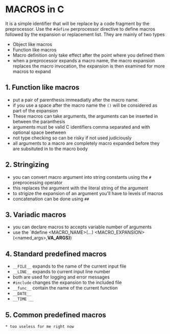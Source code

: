 # MACROS in C 

It is a simple identifier that will be replace by a code fragment by the preprocessor. Use the `#define` perprocessor directive to define macros followed by the expansion or replacement list. They are mainly of two types 

* Object like macros 
* Function like macros 
* Macro definition only take effect after the point where you defined them 
* when a preprocessor expands a macro name, the macro expansion replaces the macro invocation, the expansion is then examined for more macros to expand 


## 1. Function like macros 

* put a pair of parenthesis immeadiatly after the macro name. 
* if you use a space after the macro name the `()` will be considered as part of the expansion 
* These macros can take arguments, the arguments can be inserted in between the paranthesis
* arguments must be valid C identifiers comma separated and with optional space beetween
* not type checking so can be risky if not used judiciously
* all arguments to a macro are completely macro expanded before they are subsituted in to the macro body

## 2. Stringizing

* you can convert macro argument into string constants using the `#` preprocessing operator 
* this replaces the argument with the literal string of the argument 
* to strigize the expansion of an argument you'll have to levels of macros
* concatenation can be done using `##`

## 3. Variadic macros  

* you can declare macros to accepts variable number of arguments
* use the `#define <MACRO_NAME>(...) <MACRO_EXPANSION> (<named_args>,__VA_ARGS)__)
## 4. Standard predefined macros 
* `__FILE__` expands to the name of the current input file 
* `__LINE__` expands to current input line number 
* both are used for logging and error messages
* `#include` changes the expansion to the included file
* `__func__` contain the name of the current function 
* `__DATE__`
* `__TIME __`

## 5. Common predefined macros

	* too useless for me right now
